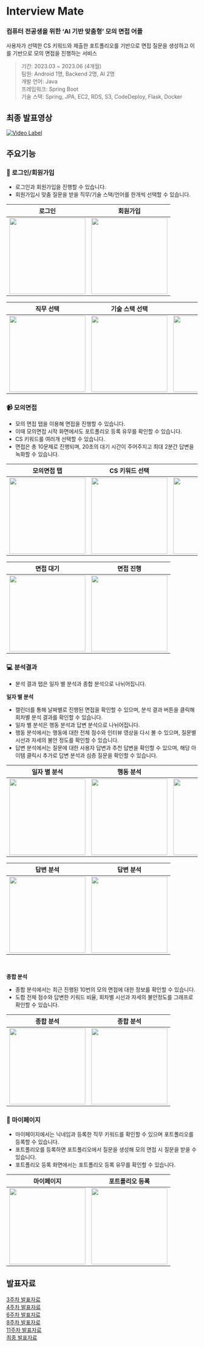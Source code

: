 # Interview Mate
### 컴퓨터 전공생을 위한 ‘AI 기반 맞춤형’ 모의 면접 어플
사용자가 선택한 CS 키워드와 제출한 포트폴리오를 기반으로 면접 질문을 생성하고 이를 기반으로 모의 면접을 진행하는 서비스
> 기간: 2023.03 ~ 2023.06 (4개월)  
팀원: Android 1명, Backend 2명, AI 2명  
개발 언어: Java  
프레임워크: Spring Boot  
기술 스택: Spring, JPA, EC2, RDS, S3, CodeDeploy, Flask, Docker  

## 최종 발표영상
[![Video Label](http://img.youtube.com/vi/xyYDRaRKeB4/0.jpg)](https://youtu.be/xyYDRaRKeB4)


## 주요기능
### :key: 로그인/회원가입
- 로그인과 회원가입을 진행할 수 있습니다.
- 회원가입시 맞춤 질문을 받을 직무/기술 스택/언어를 한개씩 선택할 수 있습니다.

| 로그인 | 회원가입 |
| --- | --- |
|<img width="200" src="https://github.com/wellFoundedDevelopers/Algorithm/assets/74500793/4cf2aa3e-2aea-4713-9932-3da20e45ac93">|<img width="200" src="https://github.com/wellFoundedDevelopers/Algorithm/assets/74500793/e2c9df73-4cec-4345-91a8-1750b5613d4c"> |

| 직무 선택 | 기술 스택 선택 | 언어 선택 |
|---|---|---|
|<img width="200" src="https://github.com/wellFoundedDevelopers/Algorithm/assets/74500793/ceeaa7aa-28ad-4c9d-9014-fec22de56960"> |<img width="200" src="https://github.com/wellFoundedDevelopers/Algorithm/assets/74500793/0233b3b7-4ed1-4b54-9726-0bc0383fad8c"> |<img width="200" src="https://github.com/wellFoundedDevelopers/Algorithm/assets/74500793/d10e976d-8289-4893-b29a-60a8a2cea32b">|

### 📹 모의면접
- 모의 면접 탭을 이용해 면접을 진행할 수 있습니다.
- 이때 모의면접 시작 화면에서도 포트폴리오 등록 유무를 확인할 수 있습니다.
- CS 키워드를 여러개 선택할 수 있습니다.
- 면접은 총 10문제로 진행되며, 20초의 대기 시간이 주어주지고 최대 2분간 답변을 녹화할 수 있습니다.

| 모의면접 탭 | CS 키워드 선택 | 주의 사항 |
| --- | --- | --- |
|<img width="200" src="https://github.com/wellFoundedDevelopers/Algorithm/assets/74500793/61ea7b27-027b-4236-aca9-a1f50ff6df00">|<img width="200" src="https://github.com/wellFoundedDevelopers/Algorithm/assets/74500793/0f0ac5e4-a342-4b18-8546-15736d39ba6c"> | <img width="200" src="https://github.com/wellFoundedDevelopers/Algorithm/assets/74500793/617a5b34-00da-442b-b77b-ed812dff2ab1"> | 

| 면접 대기 | 면접 진행 |
| --- | --- |
<img width="200" src="https://github.com/wellFoundedDevelopers/Algorithm/assets/74500793/7ff90815-af93-401f-aa7a-4d63e32166a1"> |<img width="200" src="https://github.com/wellFoundedDevelopers/Algorithm/assets/74500793/e73af2aa-4e70-4b3b-9968-88e1dc455e28">|

### 💻 분석결과
- 분석 결과 탭은 일자 별 분석과 종합 분석으로 나뉘어집니다.    

**일자 별 분석**
- 캘린더를 통해 날짜별로 진행된 면접을 확인할 수 있으며, 분석 결과 버튼을 클릭해 회차별 분석 결과를 확인할 수 있습니다.
- 일자 별 분석은 행동 분석과 답변 분석으로 나뉘어집니다.
- 행동 분석에서는 행동에 대한 전체 점수와 인터뷰 영상을 다시 볼 수 있으며, 질문별 시선과 자세의 불안 정도를 확인할 수 있습니다.
- 답변 분석에서는 질문에 대한 사용자 답변과 추천 답변을 확인할 수 있으며, 해당 아이템 클릭시 추가로 답변 분석과 심층 질문을 확인할 수 있습니다.

| 일자 별 분석 | 행동 분석 | 행동 분석 |
| --- | --- | --- |
|<img width="200" src="https://github.com/wellFoundedDevelopers/Algorithm/assets/74500793/a8489799-62b1-4628-abc5-824ecca396a7">|<img width="200" src="https://github.com/wellFoundedDevelopers/Algorithm/assets/74500793/52cfea0b-2991-4e1d-8d2a-ed233d27914c"> | <img width="200" src="https://github.com/wellFoundedDevelopers/Algorithm/assets/74500793/7838dbc0-55a6-47cd-b136-9b4cbe2e84a1"> |

|답변 분석 | 답변 분석 |
| --- | ---|
|<img width="200" src="https://github.com/wellFoundedDevelopers/Algorithm/assets/74500793/fdcae964-484e-4927-97db-c139e59906b0"> |<img width="200" src="https://github.com/wellFoundedDevelopers/Algorithm/assets/74500793/ab450f5b-ca25-44d1-bf47-cf5736002247"> |

<br>

**종합 분석**
- 종합 분석에서는 최근 진행된 10번의 모의 면접에 대한 정보를 확인할 수 있습니다.
- 도합 전체 점수와 답변한 키워드 비율, 회차별 시선과 자세의 불안정도를 그래프로 확인할 수 있습니다.

| 종합 분석 | 종합 분석 |
| --- | --- |
|<img width="200" src="https://github.com/wellFoundedDevelopers/Algorithm/assets/74500793/83f4e4ae-3179-46ae-a4a7-e4eb6869e312">|<img width="200" src="https://github.com/wellFoundedDevelopers/Algorithm/assets/74500793/d6607d0b-0367-4d72-aea7-92a49449021f">|

### 🙍 마이페이지
- 마이페이지에서는 닉네임과 등록한 직무 키워드를 확인할 수 있으며 포트폴리오를 등록할 수 있습니다.
- 포트폴리오를 등록하면 포트폴리오에서 질문을 생성해 모의 면접 시 질문을 받을 수 있습니다.
- 포트폴리오 등록 화면에서는 포트폴리오 등록 유무를 확인할 수 있습니다.

| 마이페이지 | 포트폴리오 등록 |
| --- | --- |
|<img width="200" src="https://github.com/wellFoundedDevelopers/Algorithm/assets/74500793/a1484c73-6f7f-48f2-82ae-23d0fc787344">|<img width="200" src="https://github.com/wellFoundedDevelopers/Algorithm/assets/74500793/daefa61f-9ea8-46c2-bf9f-ac953ebdf975">|

## 발표자료
[3주차 발표자료](https://www.canva.com/design/DAFxC89Sru0/Z2FSaqlj49GhsANfdUhMLw/edit?utm_content=DAFxC89Sru0&utm_campaign=designshare&utm_medium=link2&utm_source=sharebutton)   
[4주차 발표자료](https://www.canva.com/design/DAFxC4uamng/3oGIunWJent3bm4ljhT_-g/edit?utm_content=DAFxC4uamng&utm_campaign=designshare&utm_medium=link2&utm_source=sharebutton)   
[6주차 발표자료](https://www.canva.com/design/DAFxC1IoDC4/oMKDGUzG2s2bPuhZszmkCw/edit?utm_content=DAFxC1IoDC4&utm_campaign=designshare&utm_medium=link2&utm_source=sharebutton)  
[8주차 발표자료](https://www.canva.com/design/DAFxC8K5X2A/UpAkKAJV6pSDgR8hUW2oMg/edit?utm_content=DAFxC8K5X2A&utm_campaign=designshare&utm_medium=link2&utm_source=sharebutton)  
[11주차 발표자료](https://www.canva.com/design/DAFxC1hxzSo/wuOoydOCqaJH0Ms75dMgUg/edit?utm_content=DAFxC1hxzSo&utm_campaign=designshare&utm_medium=link2&utm_source=sharebutton)  
[최종 발표자료](https://www.canva.com/design/DAFxC7OoZ0g/LuHs5BkK9wZUbIdzmAiBiw/edit?utm_content=DAFxC7OoZ0g&utm_campaign=designshare&utm_medium=link2&utm_source=sharebutton)
